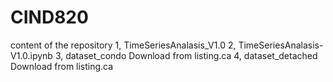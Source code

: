 # CIND820
content of the repository
1, TimeSeriesAnalasis_V1.0
2, TimeSeriesAnalasis-V1.0.ipynb
3, dataset_condo     Download from listing.ca
4, dataset_detached  Download from listing.ca

